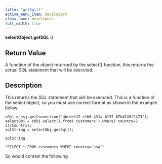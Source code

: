 ```yaml
---
title: "getSql()"
active_menu_item: developers
class_name: developers
full_width: true
---
```



**selectObject.getSQL** ()

## Return Value

A function of the object returned by the select() function, this returns the actual SQL statement that will be executed.

## Description

This returns the SQL statement that will be executed. This is a function of the select object, so you must use correct format as shown in the example below.

    cObj = ssj.getConnection("abcdef12-efb9-431a-b137-87b4749f2473");
    selectObj = cObj.select().from('customers').where('country=?', strCountry);
    sqlString = selectObj.getSql();
     
    sqlString
     
    "SELECT * FROM customers WHERE country='usa'"
     
     
   

So would contain the following

